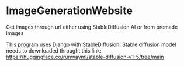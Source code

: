 # ImageGenerationWebsite
Get images through url either using StableDiffusion AI or from premade images


This program uses Django with StableDiffusion. Stable diffusion model needs to downloaded throught this link: https://huggingface.co/runwayml/stable-diffusion-v1-5/tree/main
